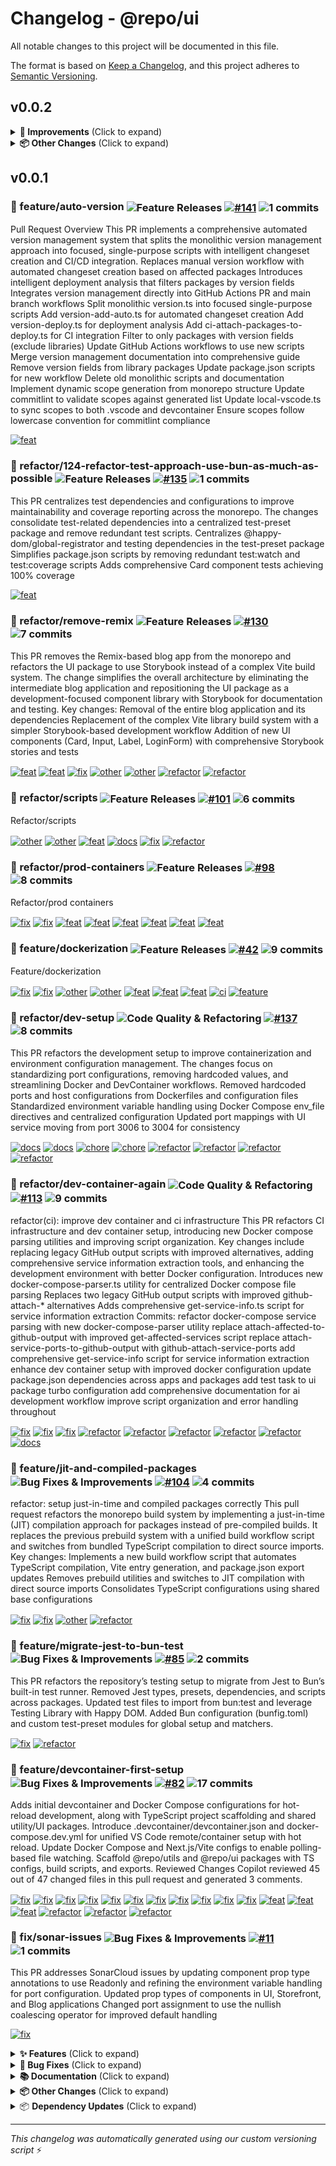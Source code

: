 # Changelog - @repo/ui

All notable changes to this project will be documented in this file.

The format is based on [Keep a Changelog](https://keepachangelog.com/en/1.0.0/),
and this project adheres to [Semantic Versioning](https://semver.org/spec/v2.0.0.html).

## v0.0.2

<details>
<summary><strong>🔧 Improvements</strong> (Click to expand)</summary>

-  (root) change biome formatter linewidth => 100 ([7bac340](https://github.com/movahedan/monobun/commit/7bac340))  by **Soheil Movahedan** [soheil.movahhedan@gmail.com](mailto:soheil.movahhedan@gmail.com)

</details>

<details>
<summary><strong>📦 Other Changes</strong> (Click to expand)</summary>

- Releasing 7 package(s) ([dee8e9a](https://github.com/movahedan/monobun/commit/dee8e9a))  by **github-actions[bot]**
-  (root) remove chalk form repo, write colorify instead ([20923ee](https://github.com/movahedan/monobun/commit/20923ee))  by **Soheil Movahedan** [soheil.movahhedan@gmail.com](mailto:soheil.movahhedan@gmail.com)

</details>

## v0.0.1

### 🚀 feature/auto-version <img src="https://img.shields.io/badge/Feature%20Releases-495057?style=flat" alt="Feature Releases" style="vertical-align: middle;" /> <a href="https://github.com/movahedan/monobun/pull/141"><img src="https://img.shields.io/badge/%23141-blue?style=flat" alt="#141" style="vertical-align: middle;" /></a> <img src="https://img.shields.io/badge/1%20commits-green?style=flat" alt="1 commits" style="vertical-align: middle;" />

Pull Request Overview
This PR implements a comprehensive automated version management system that splits the monolithic version management approach into focused, single-purpose scripts with intelligent changeset creation and CI/CD integration.
Replaces manual version workflow with automated changeset creation based on affected packages
Introduces intelligent deployment analysis that filters packages by version fields
Integrates version management directly into GitHub Actions PR and main branch workflows
Split monolithic version.ts into focused single-purpose scripts
Add version-add-auto.ts for automated changeset creation
Add version-deploy.ts for deployment analysis
Add ci-attach-packages-to-deploy.ts for CI integration
Filter to only packages with version fields (exclude libraries)
Update GitHub Actions workflows to use new scripts
Merge version management documentation into comprehensive guide
Remove version fields from library packages
Update package.json scripts for new workflow
Delete old monolithic scripts and documentation
Implement dynamic scope generation from monorepo structure
Update commitlint to validate scopes against generated list
Update local-vscode.ts to sync scopes to both .vscode and devcontainer
Ensure scopes follow lowercase convention for commitlint compliance

<a href="https://github.com/movahedan/monobun/commit/3f88ffc04e06191bbbd417317c1a835f08dfc31c"><img src="https://img.shields.io/badge/feat-3f88ffc-00D4AA?style=flat&logoColor=white" alt="feat" style="vertical-align: middle;" /></a>

### 🚀 refactor/124-refactor-test-approach-use-bun-as-much-as-possible <img src="https://img.shields.io/badge/Feature%20Releases-495057?style=flat" alt="Feature Releases" style="vertical-align: middle;" /> <a href="https://github.com/movahedan/monobun/pull/135"><img src="https://img.shields.io/badge/%23135-blue?style=flat" alt="#135" style="vertical-align: middle;" /></a> <img src="https://img.shields.io/badge/1%20commits-green?style=flat" alt="1 commits" style="vertical-align: middle;" />

This PR centralizes test dependencies and configurations to improve maintainability and coverage reporting across the monorepo. The changes consolidate test-related dependencies into a centralized test-preset package and remove redundant test scripts.
Centralizes @happy-dom/global-registrator and testing dependencies in the test-preset package
Simplifies package.json scripts by removing redundant test:watch and test:coverage scripts
Adds comprehensive Card component tests achieving 100% coverage

<a href="https://github.com/movahedan/monobun/commit/59b5ca582219cc4a5b1c6dac506dd91bd188175b"><img src="https://img.shields.io/badge/feat-59b5ca5-00D4AA?style=flat&logoColor=white" alt="feat" style="vertical-align: middle;" /></a>

### 🚀 refactor/remove-remix <img src="https://img.shields.io/badge/Feature%20Releases-495057?style=flat" alt="Feature Releases" style="vertical-align: middle;" /> <a href="https://github.com/movahedan/monobun/pull/130"><img src="https://img.shields.io/badge/%23130-blue?style=flat" alt="#130" style="vertical-align: middle;" /></a> <img src="https://img.shields.io/badge/7%20commits-green?style=flat" alt="7 commits" style="vertical-align: middle;" />

This PR removes the Remix-based blog app from the monorepo and refactors the UI package to use Storybook instead of a complex Vite build system. The change simplifies the overall architecture by eliminating the intermediate blog application and repositioning the UI package as a development-focused component library with Storybook for documentation and testing.
Key changes:
Removal of the entire blog application and its dependencies
Replacement of the complex Vite library build system with a simpler Storybook-based development workflow
Addition of new UI components (Card, Input, Label, LoginForm) with comprehensive Storybook stories and tests

<a href="https://github.com/movahedan/monobun/commit/53e5f0b932cd8c5280dcc4b980e06940447cf095"><img src="https://img.shields.io/badge/feat-53e5f0b-00D4AA?style=flat&logoColor=white" alt="feat" style="vertical-align: middle;" /></a> <a href="https://github.com/movahedan/monobun/commit/2479cd9efa6504be4d6c372f8053ccea98eb6813"><img src="https://img.shields.io/badge/feat-2479cd9-00D4AA?style=flat&logoColor=white" alt="feat" style="vertical-align: middle;" /></a> <a href="https://github.com/movahedan/monobun/commit/ca0d900a4d8b9da0d77e878d8292db5105847202"><img src="https://img.shields.io/badge/fix-ca0d900-EF4444?style=flat&logoColor=white" alt="fix" style="vertical-align: middle;" /></a> <a href="https://github.com/movahedan/monobun/commit/6951a0a7b1e29c37bcfc64772b6036c8e50749f7"><img src="https://img.shields.io/badge/other-6951a0a-495057?style=flat&logoColor=white" alt="other" style="vertical-align: middle;" /></a> <a href="https://github.com/movahedan/monobun/commit/97c1df1819a890a2698799f2c0d6e778268c1bbb"><img src="https://img.shields.io/badge/other-97c1df1-495057?style=flat&logoColor=white" alt="other" style="vertical-align: middle;" /></a> <a href="https://github.com/movahedan/monobun/commit/f07da1ef0c41a4d12b4e1d7de3c6635be6839a29"><img src="https://img.shields.io/badge/refactor-f07da1e-007ACC?style=flat&logoColor=white" alt="refactor" style="vertical-align: middle;" /></a> <a href="https://github.com/movahedan/monobun/commit/0cae23cf964c6b97939a70a4135c2fe5657a992b"><img src="https://img.shields.io/badge/refactor-0cae23c-007ACC?style=flat&logoColor=white" alt="refactor" style="vertical-align: middle;" /></a>

### 🚀 refactor/scripts <img src="https://img.shields.io/badge/Feature%20Releases-495057?style=flat" alt="Feature Releases" style="vertical-align: middle;" /> <a href="https://github.com/movahedan/monobun/pull/101"><img src="https://img.shields.io/badge/%23101-blue?style=flat" alt="#101" style="vertical-align: middle;" /></a> <img src="https://img.shields.io/badge/6%20commits-green?style=flat" alt="6 commits" style="vertical-align: middle;" />

Refactor/scripts

<a href="https://github.com/movahedan/monobun/commit/7918ac8c6caeefe363cf84a2ec9c008b87fc0958"><img src="https://img.shields.io/badge/other-7918ac8-495057?style=flat&logoColor=white" alt="other" style="vertical-align: middle;" /></a> <a href="https://github.com/movahedan/monobun/commit/ac5811dc8f75dca974c825f0d8eff9a99f4e6b1d"><img src="https://img.shields.io/badge/other-ac5811d-495057?style=flat&logoColor=white" alt="other" style="vertical-align: middle;" /></a> <a href="https://github.com/movahedan/monobun/commit/ca4d376b6efa1b3235f18d1cfd86c0d5ad4db463"><img src="https://img.shields.io/badge/feat-ca4d376-00D4AA?style=flat&logoColor=white" alt="feat" style="vertical-align: middle;" /></a> <a href="https://github.com/movahedan/monobun/commit/afc4eabc246595f064cfdda1d58655c5eb6aeaae"><img src="https://img.shields.io/badge/docs-afc4eab-646CFF?style=flat&logoColor=white" alt="docs" style="vertical-align: middle;" /></a> <a href="https://github.com/movahedan/monobun/commit/4f67b605c04998a3778ebc7009b30e48f2f6d1e9"><img src="https://img.shields.io/badge/fix-4f67b60-EF4444?style=flat&logoColor=white" alt="fix" style="vertical-align: middle;" /></a> <a href="https://github.com/movahedan/monobun/commit/b905c9da885644b41c7519efb189115b5bae3645"><img src="https://img.shields.io/badge/refactor-b905c9d-007ACC?style=flat&logoColor=white" alt="refactor" style="vertical-align: middle;" /></a>

### 🚀 refactor/prod-containers <img src="https://img.shields.io/badge/Feature%20Releases-495057?style=flat" alt="Feature Releases" style="vertical-align: middle;" /> <a href="https://github.com/movahedan/monobun/pull/98"><img src="https://img.shields.io/badge/%2398-blue?style=flat" alt="#98" style="vertical-align: middle;" /></a> <img src="https://img.shields.io/badge/8%20commits-green?style=flat" alt="8 commits" style="vertical-align: middle;" />

Refactor/prod containers

<a href="https://github.com/movahedan/monobun/commit/a90f36f15fdb37c85c42d8b676c9359fea39e3d2"><img src="https://img.shields.io/badge/fix-a90f36f-EF4444?style=flat&logoColor=white" alt="fix" style="vertical-align: middle;" /></a> <a href="https://github.com/movahedan/monobun/commit/f27bf7d0b510762ea017a819a07844107f8a4925"><img src="https://img.shields.io/badge/fix-f27bf7d-EF4444?style=flat&logoColor=white" alt="fix" style="vertical-align: middle;" /></a> <a href="https://github.com/movahedan/monobun/commit/c478addc829a6966015b9da5983c3108dfc77e99"><img src="https://img.shields.io/badge/feat-c478add-00D4AA?style=flat&logoColor=white" alt="feat" style="vertical-align: middle;" /></a> <a href="https://github.com/movahedan/monobun/commit/8fb473b07b3861e2b1cb5bfd2e705b34b629e1c4"><img src="https://img.shields.io/badge/feat-8fb473b-00D4AA?style=flat&logoColor=white" alt="feat" style="vertical-align: middle;" /></a> <a href="https://github.com/movahedan/monobun/commit/1faf557fc2aa0d972803bc7235ed95846330aa35"><img src="https://img.shields.io/badge/feat-1faf557-00D4AA?style=flat&logoColor=white" alt="feat" style="vertical-align: middle;" /></a> <a href="https://github.com/movahedan/monobun/commit/17ac6914f3bf5c156ddfdd8671e3474814c2f4f9"><img src="https://img.shields.io/badge/feat-17ac691-00D4AA?style=flat&logoColor=white" alt="feat" style="vertical-align: middle;" /></a> <a href="https://github.com/movahedan/monobun/commit/5b982a0e845475b7ac94fe4821099e3c31064ca9"><img src="https://img.shields.io/badge/feat-5b982a0-00D4AA?style=flat&logoColor=white" alt="feat" style="vertical-align: middle;" /></a> <a href="https://github.com/movahedan/monobun/commit/deb6d84a1a60d705aa694863d3fd73edd3fc606d"><img src="https://img.shields.io/badge/feat-deb6d84-00D4AA?style=flat&logoColor=white" alt="feat" style="vertical-align: middle;" /></a>

### 🚀 feature/dockerization <img src="https://img.shields.io/badge/Feature%20Releases-495057?style=flat" alt="Feature Releases" style="vertical-align: middle;" /> <a href="https://github.com/movahedan/monobun/pull/42"><img src="https://img.shields.io/badge/%2342-blue?style=flat" alt="#42" style="vertical-align: middle;" /></a> <img src="https://img.shields.io/badge/9%20commits-green?style=flat" alt="9 commits" style="vertical-align: middle;" />

Feature/dockerization

<a href="https://github.com/movahedan/monobun/commit/1e3ae1db93aca2b21e6a827fe0557fa78a724a53"><img src="https://img.shields.io/badge/fix-1e3ae1d-EF4444?style=flat&logoColor=white" alt="fix" style="vertical-align: middle;" /></a> <a href="https://github.com/movahedan/monobun/commit/16d7c742102eee58690f5ec69fb40c6cc598ced4"><img src="https://img.shields.io/badge/fix-16d7c74-EF4444?style=flat&logoColor=white" alt="fix" style="vertical-align: middle;" /></a> <a href="https://github.com/movahedan/monobun/commit/fe34ea1443544e5dd72b7b5829d7bcc6a54c320f"><img src="https://img.shields.io/badge/other-fe34ea1-495057?style=flat&logoColor=white" alt="other" style="vertical-align: middle;" /></a> <a href="https://github.com/movahedan/monobun/commit/755ad952e3fc1390a3610e3214cd78915097820b"><img src="https://img.shields.io/badge/other-755ad95-495057?style=flat&logoColor=white" alt="other" style="vertical-align: middle;" /></a> <a href="https://github.com/movahedan/monobun/commit/fe90004d6fc68a7a3062fa37f3036b67847888c6"><img src="https://img.shields.io/badge/feat-fe90004-00D4AA?style=flat&logoColor=white" alt="feat" style="vertical-align: middle;" /></a> <a href="https://github.com/movahedan/monobun/commit/5a709470fc276c17010e61c8790a81e5d385792d"><img src="https://img.shields.io/badge/feat-5a70947-00D4AA?style=flat&logoColor=white" alt="feat" style="vertical-align: middle;" /></a> <a href="https://github.com/movahedan/monobun/commit/4794db73818a44a95b01b476863c4aa09472a784"><img src="https://img.shields.io/badge/feat-4794db7-00D4AA?style=flat&logoColor=white" alt="feat" style="vertical-align: middle;" /></a> <a href="https://github.com/movahedan/monobun/commit/0b308eda80c2e7dd0889cf746781333cc4b0cdb3"><img src="https://img.shields.io/badge/ci-0b308ed-2496ED?style=flat&logoColor=white" alt="ci" style="vertical-align: middle;" /></a> <a href="https://github.com/movahedan/monobun/commit/dff2aa9c8974f629c5999b32ae89a7e8dca95a8f"><img src="https://img.shields.io/badge/feature-dff2aa9-495057?style=flat&logoColor=white" alt="feature" style="vertical-align: middle;" /></a>

### 🔄 refactor/dev-setup <img src="https://img.shields.io/badge/Code%20Quality%20%26%20Refactoring-495057?style=flat" alt="Code Quality & Refactoring" style="vertical-align: middle;" /> <a href="https://github.com/movahedan/monobun/pull/137"><img src="https://img.shields.io/badge/%23137-blue?style=flat" alt="#137" style="vertical-align: middle;" /></a> <img src="https://img.shields.io/badge/8%20commits-green?style=flat" alt="8 commits" style="vertical-align: middle;" />

This PR refactors the development setup to improve containerization and environment configuration management. The changes focus on standardizing port configurations, removing hardcoded values, and streamlining Docker and DevContainer workflows.
Removed hardcoded ports and host configurations from Dockerfiles and configuration files
Standardized environment variable handling using Docker Compose env_file directives and centralized configuration
Updated port mappings with UI service moving from port 3006 to 3004 for consistency

<a href="https://github.com/movahedan/monobun/commit/7f8d42874bb50752593c5032599b3572eef784fa"><img src="https://img.shields.io/badge/docs-7f8d428-646CFF?style=flat&logoColor=white" alt="docs" style="vertical-align: middle;" /></a> <a href="https://github.com/movahedan/monobun/commit/2c06a882125fbf3dcc977d0f67b1c4cf0a1ed748"><img src="https://img.shields.io/badge/docs-2c06a88-646CFF?style=flat&logoColor=white" alt="docs" style="vertical-align: middle;" /></a> <a href="https://github.com/movahedan/monobun/commit/d1e9699b3c58eb9ab3ce35f72e760157e44050b0"><img src="https://img.shields.io/badge/chore-d1e9699-495057?style=flat&logoColor=white" alt="chore" style="vertical-align: middle;" /></a> <a href="https://github.com/movahedan/monobun/commit/c6ead2e5f8643f45e073e53934639555220ff5b6"><img src="https://img.shields.io/badge/chore-c6ead2e-495057?style=flat&logoColor=white" alt="chore" style="vertical-align: middle;" /></a> <a href="https://github.com/movahedan/monobun/commit/4a25790eeddf8b5f788389b6a13509ef7660497e"><img src="https://img.shields.io/badge/refactor-4a25790-007ACC?style=flat&logoColor=white" alt="refactor" style="vertical-align: middle;" /></a> <a href="https://github.com/movahedan/monobun/commit/e14a5c4cfb5cf0b5e88b1f4e07996e9349fe88e9"><img src="https://img.shields.io/badge/refactor-e14a5c4-007ACC?style=flat&logoColor=white" alt="refactor" style="vertical-align: middle;" /></a> <a href="https://github.com/movahedan/monobun/commit/571cc9b91cd8611b0d79013069e3194cbc0a6926"><img src="https://img.shields.io/badge/refactor-571cc9b-007ACC?style=flat&logoColor=white" alt="refactor" style="vertical-align: middle;" /></a> <a href="https://github.com/movahedan/monobun/commit/2f55972a0f657053f6619009e19058ebec2e1c7f"><img src="https://img.shields.io/badge/refactor-2f55972-007ACC?style=flat&logoColor=white" alt="refactor" style="vertical-align: middle;" /></a>

### 🔄 refactor/dev-container-again <img src="https://img.shields.io/badge/Code%20Quality%20%26%20Refactoring-495057?style=flat" alt="Code Quality & Refactoring" style="vertical-align: middle;" /> <a href="https://github.com/movahedan/monobun/pull/113"><img src="https://img.shields.io/badge/%23113-blue?style=flat" alt="#113" style="vertical-align: middle;" /></a> <img src="https://img.shields.io/badge/9%20commits-green?style=flat" alt="9 commits" style="vertical-align: middle;" />

refactor(ci): improve dev container and ci infrastructure
This PR refactors CI infrastructure and dev container setup, introducing new Docker compose parsing utilities and improving script organization. Key changes include replacing legacy GitHub output scripts with improved alternatives, adding comprehensive service information extraction tools, and enhancing the development environment with better Docker configuration.
Introduces new docker-compose-parser.ts utility for centralized Docker compose file parsing
Replaces two legacy GitHub output scripts with improved github-attach-* alternatives
Adds comprehensive get-service-info.ts script for service information extraction
Commits:
refactor docker-compose service parsing with new docker-compose-parser utility
replace attach-affected-to-github-output with improved get-affected-services script
replace attach-service-ports-to-github-output with github-attach-service-ports
add comprehensive get-service-info script for service information extraction
enhance dev container setup with improved docker configuration
update package.json dependencies across apps and packages
add test task to ui package turbo configuration
add comprehensive documentation for ai development workflow
improve script organization and error handling throughout

<a href="https://github.com/movahedan/monobun/commit/c9389ce1c4ab7a6263c95807433dac1360fed182"><img src="https://img.shields.io/badge/fix-c9389ce-EF4444?style=flat&logoColor=white" alt="fix" style="vertical-align: middle;" /></a> <a href="https://github.com/movahedan/monobun/commit/cb007d365a004cac98fde0e0f91c7b7e5d4f1fd8"><img src="https://img.shields.io/badge/fix-cb007d3-EF4444?style=flat&logoColor=white" alt="fix" style="vertical-align: middle;" /></a> <a href="https://github.com/movahedan/monobun/commit/1e58d9ab5a12cf547d515b063e4d3d14c27a2c32"><img src="https://img.shields.io/badge/fix-1e58d9a-EF4444?style=flat&logoColor=white" alt="fix" style="vertical-align: middle;" /></a> <a href="https://github.com/movahedan/monobun/commit/d78411cc4a47aa55618f63b43a0b207685134dbb"><img src="https://img.shields.io/badge/refactor-d78411c-007ACC?style=flat&logoColor=white" alt="refactor" style="vertical-align: middle;" /></a> <a href="https://github.com/movahedan/monobun/commit/be285b2ff570c8b48c4414ec656a42b9c73a942b"><img src="https://img.shields.io/badge/refactor-be285b2-007ACC?style=flat&logoColor=white" alt="refactor" style="vertical-align: middle;" /></a> <a href="https://github.com/movahedan/monobun/commit/306bfa5ea2c580f34cbb6a2fd6094d1d7d017091"><img src="https://img.shields.io/badge/refactor-306bfa5-007ACC?style=flat&logoColor=white" alt="refactor" style="vertical-align: middle;" /></a> <a href="https://github.com/movahedan/monobun/commit/06df6bb8259c9af8e979357bf3ca4e9f780946f7"><img src="https://img.shields.io/badge/refactor-06df6bb-007ACC?style=flat&logoColor=white" alt="refactor" style="vertical-align: middle;" /></a> <a href="https://github.com/movahedan/monobun/commit/45613c70db6516cd26051614fd3112937787c4e4"><img src="https://img.shields.io/badge/refactor-45613c7-007ACC?style=flat&logoColor=white" alt="refactor" style="vertical-align: middle;" /></a> <a href="https://github.com/movahedan/monobun/commit/8156cb38bd4d7628ccdba5a72138d8b6ae9d8536"><img src="https://img.shields.io/badge/docs-8156cb3-646CFF?style=flat&logoColor=white" alt="docs" style="vertical-align: middle;" /></a>

### 🔧 feature/jit-and-compiled-packages <img src="https://img.shields.io/badge/Bug%20Fixes%20%26%20Improvements-495057?style=flat" alt="Bug Fixes & Improvements" style="vertical-align: middle;" /> <a href="https://github.com/movahedan/monobun/pull/104"><img src="https://img.shields.io/badge/%23104-blue?style=flat" alt="#104" style="vertical-align: middle;" /></a> <img src="https://img.shields.io/badge/4%20commits-green?style=flat" alt="4 commits" style="vertical-align: middle;" />

refactor: setup just-in-time and compiled packages correctly
This pull request refactors the monorepo build system by implementing a just-in-time (JIT) compilation approach for packages instead of pre-compiled builds. It replaces the previous prebuild system with a unified build workflow script and switches from bundled TypeScript compilation to direct source imports.
Key changes:
Implements a new build workflow script that automates TypeScript compilation, Vite entry generation, and package.json export updates
Removes prebuild utilities and switches to JIT compilation with direct source imports
Consolidates TypeScript configurations using shared base configurations

<a href="https://github.com/movahedan/monobun/commit/401a8647772c67221c40c052b2d64c1a0eb7ff0e"><img src="https://img.shields.io/badge/fix-401a864-EF4444?style=flat&logoColor=white" alt="fix" style="vertical-align: middle;" /></a> <a href="https://github.com/movahedan/monobun/commit/2e33ce4422edd74f481b2974d76da884c168b2c4"><img src="https://img.shields.io/badge/fix-2e33ce4-EF4444?style=flat&logoColor=white" alt="fix" style="vertical-align: middle;" /></a> <a href="https://github.com/movahedan/monobun/commit/8115c51045e1def1ec3b5007919031bbc940fd88"><img src="https://img.shields.io/badge/other-8115c51-495057?style=flat&logoColor=white" alt="other" style="vertical-align: middle;" /></a> <a href="https://github.com/movahedan/monobun/commit/18b49d28690adaac72adc38bf34be8cf39bd9fa9"><img src="https://img.shields.io/badge/refactor-18b49d2-007ACC?style=flat&logoColor=white" alt="refactor" style="vertical-align: middle;" /></a>

### 🔧 feature/migrate-jest-to-bun-test <img src="https://img.shields.io/badge/Bug%20Fixes%20%26%20Improvements-495057?style=flat" alt="Bug Fixes & Improvements" style="vertical-align: middle;" /> <a href="https://github.com/movahedan/monobun/pull/85"><img src="https://img.shields.io/badge/%2385-blue?style=flat" alt="#85" style="vertical-align: middle;" /></a> <img src="https://img.shields.io/badge/2%20commits-green?style=flat" alt="2 commits" style="vertical-align: middle;" />

This PR refactors the repository’s testing setup to migrate from Jest to Bun’s built-in test runner.
Removed Jest types, presets, dependencies, and scripts across packages.
Updated test files to import from bun:test and leverage Testing Library with Happy DOM.
Added Bun configuration (bunfig.toml) and custom test-preset modules for global setup and matchers.

<a href="https://github.com/movahedan/monobun/commit/883d9e7d0f1697647ff38cad0b51d3461f506fe4"><img src="https://img.shields.io/badge/fix-883d9e7-EF4444?style=flat&logoColor=white" alt="fix" style="vertical-align: middle;" /></a> <a href="https://github.com/movahedan/monobun/commit/d12ed6060271524571583b50c40d6edad2ab3626"><img src="https://img.shields.io/badge/refactor-d12ed60-007ACC?style=flat&logoColor=white" alt="refactor" style="vertical-align: middle;" /></a>

### 🔧 feature/devcontainer-first-setup <img src="https://img.shields.io/badge/Bug%20Fixes%20%26%20Improvements-495057?style=flat" alt="Bug Fixes & Improvements" style="vertical-align: middle;" /> <a href="https://github.com/movahedan/monobun/pull/82"><img src="https://img.shields.io/badge/%2382-blue?style=flat" alt="#82" style="vertical-align: middle;" /></a> <img src="https://img.shields.io/badge/17%20commits-green?style=flat" alt="17 commits" style="vertical-align: middle;" />

Adds initial devcontainer and Docker Compose configurations for hot-reload development, along with TypeScript project scaffolding and shared utility/UI packages.
Introduce .devcontainer/devcontainer.json and docker-compose.dev.yml for unified VS Code remote/container setup with hot reload.
Update Docker Compose and Next.js/Vite configs to enable polling-based file watching.
Scaffold @repo/utils and @repo/ui packages with TS configs, build scripts, and exports.
Reviewed Changes
Copilot reviewed 45 out of 47 changed files in this pull request and generated 3 comments.

<a href="https://github.com/movahedan/monobun/commit/1d2158cb03464d560727fd0a10866d3496897895"><img src="https://img.shields.io/badge/fix-1d2158c-EF4444?style=flat&logoColor=white" alt="fix" style="vertical-align: middle;" /></a> <a href="https://github.com/movahedan/monobun/commit/be88232a8ab25e549c71d63cb4059a13f111769c"><img src="https://img.shields.io/badge/fix-be88232-EF4444?style=flat&logoColor=white" alt="fix" style="vertical-align: middle;" /></a> <a href="https://github.com/movahedan/monobun/commit/fd9811114d62db9179b72c4da03d45b8eac10c4f"><img src="https://img.shields.io/badge/fix-fd98111-EF4444?style=flat&logoColor=white" alt="fix" style="vertical-align: middle;" /></a> <a href="https://github.com/movahedan/monobun/commit/72468b1889c67f4f0fe6698b1df28e8f61c1c8f4"><img src="https://img.shields.io/badge/fix-72468b1-EF4444?style=flat&logoColor=white" alt="fix" style="vertical-align: middle;" /></a> <a href="https://github.com/movahedan/monobun/commit/c0efa5a9236b1d3e839b56ca328fcb617495bb61"><img src="https://img.shields.io/badge/fix-c0efa5a-EF4444?style=flat&logoColor=white" alt="fix" style="vertical-align: middle;" /></a> <a href="https://github.com/movahedan/monobun/commit/e9905786b0955acb828a5e040a3eddc219df589e"><img src="https://img.shields.io/badge/fix-e990578-EF4444?style=flat&logoColor=white" alt="fix" style="vertical-align: middle;" /></a> <a href="https://github.com/movahedan/monobun/commit/9b1ff79e0bea2c36ce293fb910751214ad6caa8e"><img src="https://img.shields.io/badge/fix-9b1ff79-EF4444?style=flat&logoColor=white" alt="fix" style="vertical-align: middle;" /></a> <a href="https://github.com/movahedan/monobun/commit/d2915ef3eb3990e0dc6ec49fa38f09fe272dd965"><img src="https://img.shields.io/badge/fix-d2915ef-EF4444?style=flat&logoColor=white" alt="fix" style="vertical-align: middle;" /></a> <a href="https://github.com/movahedan/monobun/commit/fb7b5e290fe4c20cf028bfc982f71c15ec579ce3"><img src="https://img.shields.io/badge/fix-fb7b5e2-EF4444?style=flat&logoColor=white" alt="fix" style="vertical-align: middle;" /></a> <a href="https://github.com/movahedan/monobun/commit/eda1742af90892b4338cc6abf59658dd6b050c35"><img src="https://img.shields.io/badge/fix-eda1742-EF4444?style=flat&logoColor=white" alt="fix" style="vertical-align: middle;" /></a> <a href="https://github.com/movahedan/monobun/commit/fc95cb68a04df6dfb2a34647a94a94ab595cbed0"><img src="https://img.shields.io/badge/fix-fc95cb6-EF4444?style=flat&logoColor=white" alt="fix" style="vertical-align: middle;" /></a> <a href="https://github.com/movahedan/monobun/commit/cfd942d5efc79f9058e1d90f77fdb5cd01949edc"><img src="https://img.shields.io/badge/feat-cfd942d-00D4AA?style=flat&logoColor=white" alt="feat" style="vertical-align: middle;" /></a> <a href="https://github.com/movahedan/monobun/commit/eb718b68cec4ab4301fc91eedd486320ad6fd94a"><img src="https://img.shields.io/badge/feat-eb718b6-00D4AA?style=flat&logoColor=white" alt="feat" style="vertical-align: middle;" /></a> <a href="https://github.com/movahedan/monobun/commit/f743e27a075dde96023b1e106116c541005d5c21"><img src="https://img.shields.io/badge/feat-f743e27-00D4AA?style=flat&logoColor=white" alt="feat" style="vertical-align: middle;" /></a> <a href="https://github.com/movahedan/monobun/commit/15dc0dacd97e9e002f45fec7ac5001d82343a46a"><img src="https://img.shields.io/badge/refactor-15dc0da-007ACC?style=flat&logoColor=white" alt="refactor" style="vertical-align: middle;" /></a> <a href="https://github.com/movahedan/monobun/commit/0d2a0a4b649f7a105439624b4cb6f018379cf47d"><img src="https://img.shields.io/badge/refactor-0d2a0a4-007ACC?style=flat&logoColor=white" alt="refactor" style="vertical-align: middle;" /></a> <a href="https://github.com/movahedan/monobun/commit/32b3680965e42587e7646f9691313442ddf54f5d"><img src="https://img.shields.io/badge/refactor-32b3680-007ACC?style=flat&logoColor=white" alt="refactor" style="vertical-align: middle;" /></a>

### 🔧 fix/sonar-issues <img src="https://img.shields.io/badge/Bug%20Fixes%20%26%20Improvements-495057?style=flat" alt="Bug Fixes & Improvements" style="vertical-align: middle;" /> <a href="https://github.com/movahedan/monobun/pull/11"><img src="https://img.shields.io/badge/%2311-blue?style=flat" alt="#11" style="vertical-align: middle;" /></a> <img src="https://img.shields.io/badge/1%20commits-green?style=flat" alt="1 commits" style="vertical-align: middle;" />

This PR addresses SonarCloud issues by updating component prop type annotations to use Readonly and refining the environment variable handling for port configuration.
Updated prop types of components in UI, Storefront, and Blog applications
Changed port assignment to use the nullish coalescing operator for improved default handling

<a href="https://github.com/movahedan/monobun/commit/c667136e2f2b93d1dc9221b9fe66e2913e037eac"><img src="https://img.shields.io/badge/fix-c667136-EF4444?style=flat&logoColor=white" alt="fix" style="vertical-align: middle;" /></a>

<details>
<summary><strong>✨ Features</strong> (Click to expand)</summary>

-  (repo) install renovate and pin dependencies ([70cbb66](https://github.com/movahedan/monobun/commit/70cbb66))  by **Soheil Movahedan** [soheil.movahhedan@gmail.com](mailto:soheil.movahhedan@gmail.com)
-  (repo) install biome v2.0.0-beta.2 ([b56dfdc](https://github.com/movahedan/monobun/commit/b56dfdc))  by **Soheil Movahedan** [soheil.movahhedan@gmail.com](mailto:soheil.movahhedan@gmail.com)
-  (create-turbo) apply package-manager transform ([b28af67](https://github.com/movahedan/monobun/commit/b28af67))  by **Turbobot** [turbobot@vercel.com](mailto:turbobot@vercel.com)
-  (create-turbo) create kitchen-sink ([d585c01](https://github.com/movahedan/monobun/commit/d585c01))  by **Turbobot** [turbobot@vercel.com](mailto:turbobot@vercel.com)

</details>

<details>
<summary><strong>🐛 Bug Fixes</strong> (Click to expand)</summary>

-  (ui) linter issues ([a457bd5](https://github.com/movahedan/monobun/commit/a457bd5))  by **Soheil Movahedan** [soheil.movahhedan@gmail.com](mailto:soheil.movahhedan@gmail.com)

</details>

<details>
<summary><strong>📚 Documentation</strong> (Click to expand)</summary>

-  (repo) add build-vite-library documentation ([6714f9d](https://github.com/movahedan/monobun/commit/6714f9d))  by **Soheil Movahedan** [soheil.movahhedan@gmail.com](mailto:soheil.movahhedan@gmail.com)

</details>

<details>
<summary><strong>📦 Other Changes</strong> (Click to expand)</summary>

- Releasing 8 package(s) ([548e261](https://github.com/movahedan/monobun/commit/548e261))  by **github-actions[bot]**
- switch to 'bun test' globally and cleanup configuration ([8342e1a](https://github.com/movahedan/monobun/commit/8342e1a))  by **Soheil Movahedan** [soheil.movahhedan@gmail.com](mailto:soheil.movahhedan@gmail.com)
-  (repo) add changessets for version management ([0f8fd5c](https://github.com/movahedan/monobun/commit/0f8fd5c))  by **Soheil Movahedan** [soheil.movahhedan@gmail.com](mailto:soheil.movahhedan@gmail.com)

</details>

<details>
<summary>📦 <strong>Dependency Updates</strong> (Click to expand)</summary>

### 📦 Dependencies

-  (deps) update react monorepo (#129) ([0d5d249](https://github.com/movahedan/monobun/commit/0d5d249))  by **renovate[bot]**
-  (deps) update react monorepo to v19.1.1 (#127) ([c99b138](https://github.com/movahedan/monobun/commit/c99b138))  by **renovate[bot]**
-  (deps) update oven/bun docker tag to v1.2.19 (#95) ([7588cfa](https://github.com/movahedan/monobun/commit/7588cfa))  by **renovate[bot]**
-  (deps) pin dependency class-variance-authority to 0.7.1 (#83) ([0ce49cf](https://github.com/movahedan/monobun/commit/0ce49cf))  by **renovate[bot]**
-  (deps) update oven/bun docker tag to v1.2.18 (#80) ([82bf395](https://github.com/movahedan/monobun/commit/82bf395))  by **renovate[bot]**
-  (deps) update dependency bunchee to v6.5.4 (#76) ([7342dea](https://github.com/movahedan/monobun/commit/7342dea))  by **renovate[bot]**
-  (deps) update oven/bun docker tag to v1.2.17 (#74) ([253eeac](https://github.com/movahedan/monobun/commit/253eeac))  by **renovate[bot]**
-  (deps) update dependency bunchee to v6.5.3 (#68) ([c2810ca](https://github.com/movahedan/monobun/commit/c2810ca))  by **renovate[bot]**
-  (deps) update oven/bun docker tag to v1.2.16 (#67) ([79402b7](https://github.com/movahedan/monobun/commit/79402b7))  by **renovate[bot]**
-  (deps) lock file maintenance shared packages (#38) ([49a8b60](https://github.com/movahedan/monobun/commit/49a8b60))  by **renovate[bot]**
-  (deps) lock file maintenance shared packages (#31) ([fbfb1ae](https://github.com/movahedan/monobun/commit/fbfb1ae))  by **renovate[bot]**
-  (deps) remove @types/node from package.json files ([09970cb](https://github.com/movahedan/monobun/commit/09970cb))  by **Soheil Movahedan** [soheil.movahhedan@gmail.com](mailto:soheil.movahhedan@gmail.com)

### 📦 renovate/react-monorepo <img src="https://img.shields.io/badge/Dependency%20Updates-495057?style=flat" alt="Dependency Updates" style="vertical-align: middle;" /> <a href="https://github.com/movahedan/monobun/pull/132"><img src="https://img.shields.io/badge/%23132-blue?style=flat" alt="#132" style="vertical-align: middle;" /></a> <img src="https://img.shields.io/badge/1%20commits-green?style=flat" alt="1 commits" style="vertical-align: middle;" />

fix(deps): update react monorepo to v19.1.1

<a href="https://github.com/movahedan/monobun/commit/b3740352cd0b4158b41ebec58be9f8a502ea48e4"><img src="https://img.shields.io/badge/fix-b374035-EF4444?style=flat&logoColor=white" alt="fix" style="vertical-align: middle;" /></a>

### 📦 renovate/testing-library-monorepo <img src="https://img.shields.io/badge/Dependency%20Updates-495057?style=flat" alt="Dependency Updates" style="vertical-align: middle;" /> <a href="https://github.com/movahedan/monobun/pull/114"><img src="https://img.shields.io/badge/%23114-blue?style=flat" alt="#114" style="vertical-align: middle;" /></a> <img src="https://img.shields.io/badge/1%20commits-green?style=flat" alt="1 commits" style="vertical-align: middle;" />

fix(deps): update testing-library monorepo

<a href="https://github.com/movahedan/monobun/commit/837f73d353ef194236754eabed548c40b84865ea"><img src="https://img.shields.io/badge/fix-837f73d-EF4444?style=flat&logoColor=white" alt="fix" style="vertical-align: middle;" /></a>

### 📦 renovate/vite-7.x <img src="https://img.shields.io/badge/Dependency%20Updates-495057?style=flat" alt="Dependency Updates" style="vertical-align: middle;" /> <a href="https://github.com/movahedan/monobun/pull/110"><img src="https://img.shields.io/badge/%23110-blue?style=flat" alt="#110" style="vertical-align: middle;" /></a> <img src="https://img.shields.io/badge/1%20commits-green?style=flat" alt="1 commits" style="vertical-align: middle;" />

chore(deps): update dependency vite to v7.0.6

<a href="https://github.com/movahedan/monobun/commit/aa35a7801a768e5d4ae54f87214054fd82fedfb5"><img src="https://img.shields.io/badge/chore-aa35a78-495057?style=flat&logoColor=white" alt="chore" style="vertical-align: middle;" /></a>

### 📦 renovate/vite-7.x <img src="https://img.shields.io/badge/Dependency%20Updates-495057?style=flat" alt="Dependency Updates" style="vertical-align: middle;" /> <a href="https://github.com/movahedan/monobun/pull/106"><img src="https://img.shields.io/badge/%23106-blue?style=flat" alt="#106" style="vertical-align: middle;" /></a> <img src="https://img.shields.io/badge/1%20commits-green?style=flat" alt="1 commits" style="vertical-align: middle;" />

chore(deps): update dependency vite to v7

<a href="https://github.com/movahedan/monobun/commit/65e18b0b06160f54c31a15f2d29291002830d98e"><img src="https://img.shields.io/badge/chore-65e18b0-495057?style=flat&logoColor=white" alt="chore" style="vertical-align: middle;" /></a>

### 📦 renovate/bunchee-6.x <img src="https://img.shields.io/badge/Dependency%20Updates-495057?style=flat" alt="Dependency Updates" style="vertical-align: middle;" /> <a href="https://github.com/movahedan/monobun/pull/84"><img src="https://img.shields.io/badge/%2384-blue?style=flat" alt="#84" style="vertical-align: middle;" /></a> <img src="https://img.shields.io/badge/1%20commits-green?style=flat" alt="1 commits" style="vertical-align: middle;" />

chore(deps): update dependency bunchee to v6.5.4

<a href="https://github.com/movahedan/monobun/commit/4f9083522cdc1b0f782b626e53befd609102b181"><img src="https://img.shields.io/badge/chore-4f90835-495057?style=flat&logoColor=white" alt="chore" style="vertical-align: middle;" /></a>

### 📦 renovate/major-19-react-monorepo <img src="https://img.shields.io/badge/Dependency%20Updates-495057?style=flat" alt="Dependency Updates" style="vertical-align: middle;" /> <a href="https://github.com/movahedan/monobun/pull/100"><img src="https://img.shields.io/badge/%23100-blue?style=flat" alt="#100" style="vertical-align: middle;" /></a> <img src="https://img.shields.io/badge/1%20commits-green?style=flat" alt="1 commits" style="vertical-align: middle;" />

fix(deps): update react monorepo to v19 (major)

<a href="https://github.com/movahedan/monobun/commit/f071983d01d2691a75fec2b4a0e0cf118b489ce3"><img src="https://img.shields.io/badge/fix-f071983-EF4444?style=flat&logoColor=white" alt="fix" style="vertical-align: middle;" /></a>

### 📦 renovate/turbo-monorepo <img src="https://img.shields.io/badge/Dependency%20Updates-495057?style=flat" alt="Dependency Updates" style="vertical-align: middle;" /> <a href="https://github.com/movahedan/monobun/pull/65"><img src="https://img.shields.io/badge/%2365-blue?style=flat" alt="#65" style="vertical-align: middle;" /></a> <img src="https://img.shields.io/badge/2%20commits-green?style=flat" alt="2 commits" style="vertical-align: middle;" />

Renovate/turbo monorepo

<a href="https://github.com/movahedan/monobun/commit/080630deb09826b97e97f010e0b67b88706b83fe"><img src="https://img.shields.io/badge/chore-080630d-495057?style=flat&logoColor=white" alt="chore" style="vertical-align: middle;" /></a> <a href="https://github.com/movahedan/monobun/commit/22ba1f963013b1d92cbc1d0287eb4846a5a3996b"><img src="https://img.shields.io/badge/chore-22ba1f9-495057?style=flat&logoColor=white" alt="chore" style="vertical-align: middle;" /></a>

### 📦 renovate/react-monorepo <img src="https://img.shields.io/badge/Dependency%20Updates-495057?style=flat" alt="Dependency Updates" style="vertical-align: middle;" /> <a href="https://github.com/movahedan/monobun/pull/51"><img src="https://img.shields.io/badge/%2351-blue?style=flat" alt="#51" style="vertical-align: middle;" /></a> <img src="https://img.shields.io/badge/1%20commits-green?style=flat" alt="1 commits" style="vertical-align: middle;" />

fix(deps): update dependency @types/react to v18.3.23

<a href="https://github.com/movahedan/monobun/commit/fa5c795d0ab5e0e93fa70f7b56137cbd43226c2b"><img src="https://img.shields.io/badge/fix-fa5c795-EF4444?style=flat&logoColor=white" alt="fix" style="vertical-align: middle;" /></a>

### 📦 renovate/oven-bun-1.x <img src="https://img.shields.io/badge/Dependency%20Updates-495057?style=flat" alt="Dependency Updates" style="vertical-align: middle;" /> <a href="https://github.com/movahedan/monobun/pull/55"><img src="https://img.shields.io/badge/%2355-blue?style=flat" alt="#55" style="vertical-align: middle;" /></a> <img src="https://img.shields.io/badge/2%20commits-green?style=flat" alt="2 commits" style="vertical-align: middle;" />

chore(deps): update oven/bun docker tag to v1.2.15

<a href="https://github.com/movahedan/monobun/commit/67c7ebd7a97fb3d524208baa63af062db3cabeb3"><img src="https://img.shields.io/badge/chore-67c7ebd-495057?style=flat&logoColor=white" alt="chore" style="vertical-align: middle;" /></a> <a href="https://github.com/movahedan/monobun/commit/cdcc2fd0a5bef213e7a662b3df55aa9977dddbf6"><img src="https://img.shields.io/badge/chore-cdcc2fd-495057?style=flat&logoColor=white" alt="chore" style="vertical-align: middle;" /></a>

### 📦 refactor/optimize-docker-files <img src="https://img.shields.io/badge/Dependency%20Updates-495057?style=flat" alt="Dependency Updates" style="vertical-align: middle;" /> <a href="https://github.com/movahedan/monobun/pull/63"><img src="https://img.shields.io/badge/%2363-blue?style=flat" alt="#63" style="vertical-align: middle;" /></a> <img src="https://img.shields.io/badge/3%20commits-green?style=flat" alt="3 commits" style="vertical-align: middle;" />

This PR refactors and optimizes the Dockerfiles across multiple apps and updates dependency configurations and setup scripts. Key changes include:
Updating base images in Dockerfiles to use the lighter alpine variant.
Adjusting the dependency configuration in the UI package.
Adding a setup script to retrieve runnable packages based on turbo build results.

<a href="https://github.com/movahedan/monobun/commit/ac9122f58e05f76387ee8f5c02e6f87fafcf2983"><img src="https://img.shields.io/badge/ci-ac9122f-2496ED?style=flat&logoColor=white" alt="ci" style="vertical-align: middle;" /></a> <a href="https://github.com/movahedan/monobun/commit/8f8f856df000444bbf6b7a0451ada160a7dc9d85"><img src="https://img.shields.io/badge/feat-8f8f856-00D4AA?style=flat&logoColor=white" alt="feat" style="vertical-align: middle;" /></a> <a href="https://github.com/movahedan/monobun/commit/8935fcaf5abfc0c60ec608b3eda6914cc3877d5d"><img src="https://img.shields.io/badge/feat-8935fca-00D4AA?style=flat&logoColor=white" alt="feat" style="vertical-align: middle;" /></a>

### 📦 renovate/oven-bun-1.x <img src="https://img.shields.io/badge/Dependency%20Updates-495057?style=flat" alt="Dependency Updates" style="vertical-align: middle;" /> <a href="https://github.com/movahedan/monobun/pull/44"><img src="https://img.shields.io/badge/%2344-blue?style=flat" alt="#44" style="vertical-align: middle;" /></a> <img src="https://img.shields.io/badge/1%20commits-green?style=flat" alt="1 commits" style="vertical-align: middle;" />

chore(deps): update oven/bun docker tag to v1.2.14

<a href="https://github.com/movahedan/monobun/commit/76d485bb52d5b0627748b5e20c0f74641fab5d49"><img src="https://img.shields.io/badge/chore-76d485b-495057?style=flat&logoColor=white" alt="chore" style="vertical-align: middle;" /></a>

### 📦 renovate/typescript-5.8.3 <img src="https://img.shields.io/badge/Dependency%20Updates-495057?style=flat" alt="Dependency Updates" style="vertical-align: middle;" /> <a href="https://github.com/movahedan/monobun/pull/10"><img src="https://img.shields.io/badge/%2310-blue?style=flat" alt="#10" style="vertical-align: middle;" /></a> <img src="https://img.shields.io/badge/1%20commits-green?style=flat" alt="1 commits" style="vertical-align: middle;" />

chore: upgrade typescript to 5.8.3

<a href="https://github.com/movahedan/monobun/commit/15cf1a1d9bdf6cfcdc1a8a7185f5bd3253d082dc"><img src="https://img.shields.io/badge/chore-15cf1a1-495057?style=flat&logoColor=white" alt="chore" style="vertical-align: middle;" /></a>

</details>


---

*This changelog was automatically generated using our custom versioning script* ⚡